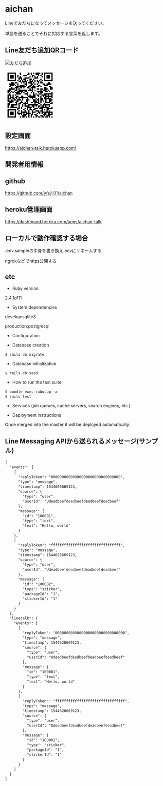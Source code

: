 # aichan

Lineで友だちになってメッセージを送ってください。

単語を送ることでそれに対応する言葉を返します。

## Line友だち追加QRコード

<a href="https://line.me/R/ti/p/%40bnx9792z"><img height="36" border="0" alt="友だち追加" src="https://scdn.line-apps.com/n/line_add_friends/btn/ja.png"></a>

![友達追加QRコード](doc/img/qr.png "友達追加QRコード")

## 設定画面

https://aichan-talk.herokuapp.com/


## 開発者用情報

## github

https://github.com/yfujii01/aichan

## heroku管理画面

https://dashboard.heroku.com/apps/aichan-talk

## ローカルで動作確認する場合

.env.sampleの中身を書き換え.envにリネームする

ngrokなどでhttps公開する

## etc

* Ruby version

2.4.1p111

* System dependencies

develop:sqlite3

production:postgresql

* Configuration

* Database creation

```
$ rails db:migrate
```

* Database initialization

```
$ rails db:seed
```

* How to run the test suite

```
$ bundle exec rubocop -a
$ rails test
```

* Services (job queues, cache servers, search engines, etc.)

* Deployment instructions

Once merged into the master it will be deployed automatically.

## Line Messaging APIから送られるメッセージ(サンプル)

```
{
  "events": [
    {
      "replyToken": "00000000000000000000000000000000",
      "type": "message",
      "timestamp": 1544620669123,
      "source": {
        "type": "user",
        "userId": "Udeadbeefdeadbeefdeadbeefdeadbeef"
      },
      "message": {
        "id": "100001",
        "type": "text",
        "text": "Hello, world"
      }
    },
    {
      "replyToken": "ffffffffffffffffffffffffffffffff",
      "type": "message",
      "timestamp": 1544620669123,
      "source": {
        "type": "user",
        "userId": "Udeadbeefdeadbeefdeadbeefdeadbeef"
      },
      "message": {
        "id": "100002",
        "type": "sticker",
        "packageId": "1",
        "stickerId": "1"
      }
    }
  ],
  "linetalk": {
    "events": [
      {
        "replyToken": "00000000000000000000000000000000",
        "type": "message",
        "timestamp": 1544620669123,
        "source": {
          "type": "user",
          "userId": "Udeadbeefdeadbeefdeadbeefdeadbeef"
        },
        "message": {
          "id": "100001",
          "type": "text",
          "text": "Hello, world"
        }
      },
      {
        "replyToken": "ffffffffffffffffffffffffffffffff",
        "type": "message",
        "timestamp": 1544620669123,
        "source": {
          "type": "user",
          "userId": "Udeadbeefdeadbeefdeadbeefdeadbeef"
        },
        "message": {
          "id": "100002",
          "type": "sticker",
          "packageId": "1",
          "stickerId": "1"
        }
      }
    ]
  }
}
```
